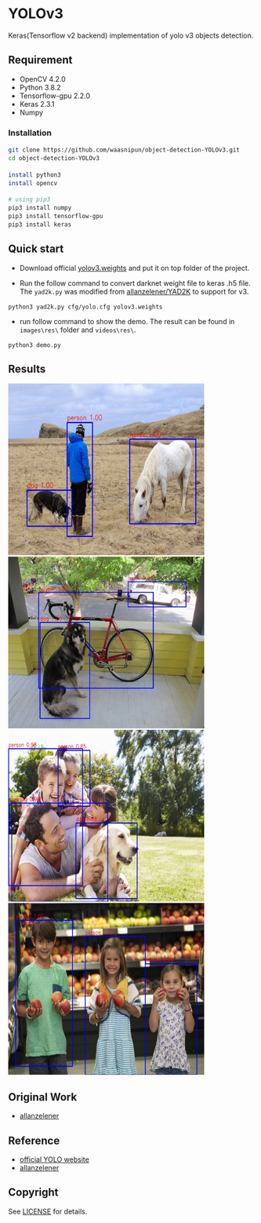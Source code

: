 # YOLOv3

Keras(Tensorflow v2 backend) implementation of yolo v3 objects detection. 

## Requirement
- OpenCV 4.2.0
- Python 3.8.2  
- Tensorflow-gpu 2.2.0  
- Keras 2.3.1
- Numpy

### Installation
```bash
git clone https://github.com/waasnipun/object-detection-YOLOv3.git
cd object-detection-YOLOv3

install python3
install opencv

# using pip3
pip3 install numpy 
pip3 install tensorflow-gpu 
pip3 install keras 
```


## Quick start

- Download official [yolov3.weights](https://pjreddie.com/media/files/yolov3.weights) and put it on top folder of the project.

- Run the follow command to convert darknet weight file to keras .h5 file. The `yad2k.py` was modified from [allanzelener/YAD2K](https://github.com/allanzelener/YAD2K) to support for v3.
```
python3 yad2k.py cfg/yolo.cfg yolov3.weights
```

- run follow command to show the demo. The result can be found in `images\res\` folder and `videos\res\`.
```
python3 demo.py
```

## Results

<img width="400" height="350" src="/images/res/person.jpg"/><img width="400" height="350" src="/images/res/dog.jpg"/>
<img width="400" height="350" src="/images/res/family.jpg"/><img width="400" height="350" src="/images/res/kids.jpg"/>

## Original Work

- [allanzelener](https://github.com/allanzelener/YAD2K)
 
## Reference

- [official YOLO website](https://pjreddie.com/darknet/yolo/)	
- [allanzelener](https://github.com/allanzelener/YAD2K)


## Copyright
See [LICENSE](LICENSE) for details.
